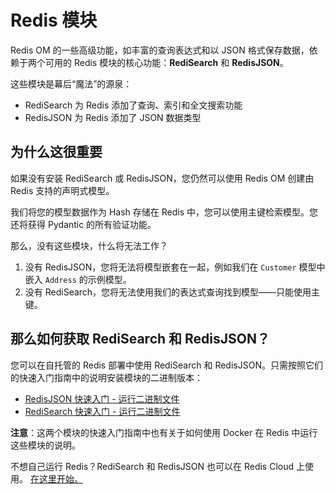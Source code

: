 # Redis 模块

Redis OM 的一些高级功能，如丰富的查询表达式和以 JSON 格式保存数据，依赖于两个可用的 Redis 模块的核心功能：**RediSearch** 和 **RedisJSON**。

这些模块是幕后“魔法”的源泉：

* RediSearch 为 Redis 添加了查询、索引和全文搜索功能
* RedisJSON 为 Redis 添加了 JSON 数据类型

## 为什么这很重要

如果没有安装 RediSearch 或 RedisJSON，您仍然可以使用 Redis OM 创建由 Redis 支持的声明式模型。

我们将您的模型数据作为 Hash 存储在 Redis 中，您可以使用主键检索模型。您还将获得 Pydantic 的所有验证功能。

那么，没有这些模块，什么将无法工作？

1. 没有 RedisJSON，您将无法将模型嵌套在一起，例如我们在 `Customer` 模型中嵌入 `Address` 的示例模型。
2. 没有 RediSearch，您将无法使用我们的表达式查询找到模型——只能使用主键。

## 那么如何获取 RediSearch 和 RedisJSON？

您可以在自托管的 Redis 部署中使用 RediSearch 和 RedisJSON。只需按照它们的快速入门指南中的说明安装模块的二进制版本：

- [RedisJSON 快速入门 - 运行二进制文件](https://redis.io/docs/stack/json/)
- [RediSearch 快速入门 - 运行二进制文件](https://redis.io/docs/stack/search/quick_start/)

**注意**：这两个模块的快速入门指南中也有关于如何使用 Docker 在 Redis 中运行这些模块的说明。

不想自己运行 Redis？RediSearch 和 RedisJSON 也可以在 Redis Cloud 上使用。 [在这里开始。](https://redis.com/try-free/)